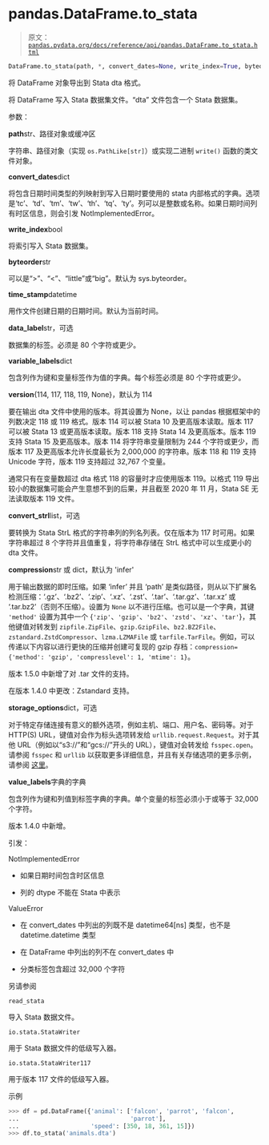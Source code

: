 # pandas.DataFrame.to_stata

> 原文：[`pandas.pydata.org/docs/reference/api/pandas.DataFrame.to_stata.html`](https://pandas.pydata.org/docs/reference/api/pandas.DataFrame.to_stata.html)

```py
DataFrame.to_stata(path, *, convert_dates=None, write_index=True, byteorder=None, time_stamp=None, data_label=None, variable_labels=None, version=114, convert_strl=None, compression='infer', storage_options=None, value_labels=None)
```

将 DataFrame 对象导出到 Stata dta 格式。

将 DataFrame 写入 Stata 数据集文件。“dta” 文件包含一个 Stata 数据集。

参数：

**path**str、路径对象或缓冲区

字符串、路径对象（实现 `os.PathLike[str]`）或实现二进制 `write()` 函数的类文件对象。

**convert_dates**dict

将包含日期时间类型的列映射到写入日期时要使用的 stata 内部格式的字典。选项是‘tc’、‘td’、‘tm’、‘tw’、‘th’、‘tq’、‘ty’。列可以是整数或名称。如果日期时间列有时区信息，则会引发 NotImplementedError。

**write_index**bool

将索引写入 Stata 数据集。

**byteorder**str

可以是“>”、“<”、“little”或“big”。默认为 sys.byteorder。

**time_stamp**datetime

用作文件创建日期的日期时间。默认为当前时间。

**data_label**str，可选

数据集的标签。必须是 80 个字符或更少。

**variable_labels**dict

包含列作为键和变量标签作为值的字典。每个标签必须是 80 个字符或更少。

**version**{114, 117, 118, 119, None}，默认为 114

要在输出 dta 文件中使用的版本。将其设置为 None，以让 pandas 根据框架中的列数决定 118 或 119 格式。版本 114 可以被 Stata 10 及更高版本读取。版本 117 可以被 Stata 13 或更高版本读取。版本 118 支持 Stata 14 及更高版本。版本 119 支持 Stata 15 及更高版本。版本 114 将字符串变量限制为 244 个字符或更少，而版本 117 及更高版本允许长度最长为 2,000,000 的字符串。版本 118 和 119 支持 Unicode 字符，版本 119 支持超过 32,767 个变量。

通常只有在变量数超过 dta 格式 118 的容量时才应使用版本 119。以格式 119 导出较小的数据集可能会产生意想不到的后果，并且截至 2020 年 11 月，Stata SE 无法读取版本 119 文件。

**convert_strl**list，可选

要转换为 Stata StrL 格式的字符串列的列名列表。仅在版本为 117 时可用。如果字符串超过 8 个字符并且值重复，将字符串存储在 StrL 格式中可以生成更小的 dta 文件。

**compression**str 或 dict，默认为 'infer'

用于输出数据的即时压缩。如果 ‘infer’ 并且 ‘path’ 是类似路径，则从以下扩展名检测压缩：‘.gz’、‘.bz2’、‘.zip’、‘.xz’、‘.zst’、‘.tar’、‘.tar.gz’、‘.tar.xz’ 或 ‘.tar.bz2’（否则不压缩）。设置为 `None` 以不进行压缩。也可以是一个字典，其键 `'method'` 设置为其中一个 {`'zip'`、`'gzip'`、`'bz2'`、`'zstd'`、`'xz'`、`'tar'`}，其他键值对转发到 `zipfile.ZipFile`、`gzip.GzipFile`、`bz2.BZ2File`、`zstandard.ZstdCompressor`、`lzma.LZMAFile` 或 `tarfile.TarFile`。例如，可以传递以下内容以进行更快的压缩并创建可复现的 gzip 存档：`compression={'method': 'gzip', 'compresslevel': 1, 'mtime': 1}`。

版本 1.5.0 中新增了对 .tar 文件的支持。

在版本 1.4.0 中更改：Zstandard 支持。

**storage_options**dict，可选

对于特定存储连接有意义的额外选项，例如主机、端口、用户名、密码等。对于 HTTP(S) URL，键值对会作为标头选项转发给 `urllib.request.Request`。对于其他 URL（例如以“s3://”和“gcs://”开头的 URL），键值对会转发给 `fsspec.open`。请参阅 `fsspec` 和 `urllib` 以获取更多详细信息，并且有关存储选项的更多示例，请参阅 [这里](https://pandas.pydata.org/docs/user_guide/io.html?highlight=storage_options#reading-writing-remote-files)。

**value_labels**字典的字典

包含列作为键和列值到标签字典的字典。单个变量的标签必须小于或等于 32,000 个字符。

版本 1.4.0 中新增。

引发：

NotImplementedError

+   如果日期时间包含时区信息

+   列的 dtype 不能在 Stata 中表示

ValueError

+   在 convert_dates 中列出的列既不是 datetime64[ns] 类型，也不是 datetime.datetime 类型

+   在 DataFrame 中列出的列不在 convert_dates 中

+   分类标签包含超过 32,000 个字符

另请参阅

`read_stata`

导入 Stata 数据文件。

`io.stata.StataWriter`

用于 Stata 数据文件的低级写入器。

`io.stata.StataWriter117`

用于版本 117 文件的低级写入器。

示例

```py
>>> df = pd.DataFrame({'animal': ['falcon', 'parrot', 'falcon',
...                               'parrot'],
...                    'speed': [350, 18, 361, 15]})
>>> df.to_stata('animals.dta') 
```
